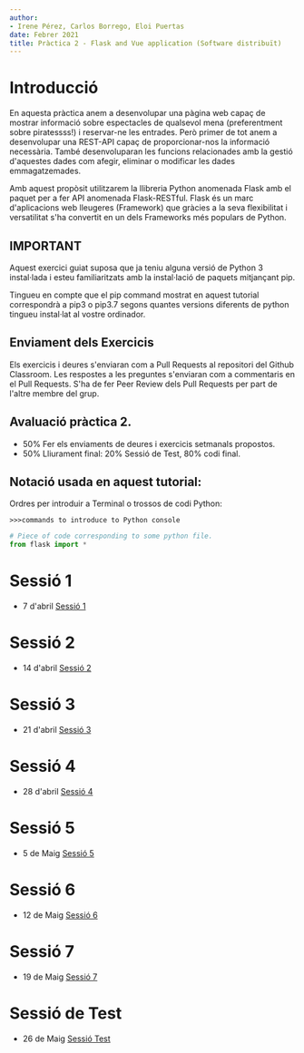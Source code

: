 ```yaml
---
author:
- Irene Pérez, Carlos Borrego, Eloi Puertas
date: Febrer 2021
title: Pràctica 2 - Flask and Vue application (Software distribuït)
---
```


Introducció
============

En aquesta pràctica anem a desenvolupar una pàgina web capaç de mostrar 
informació sobre espectacles de qualsevol mena (preferentment sobre piratessss!) i reservar-ne les entrades.
Però primer de tot anem a desenvolupar una REST-API capaç de proporcionar-nos la informació necessària. També desenvoluparan les funcions relacionades amb la gestió d'aquestes dades com
afegir, eliminar o modificar les dades emmagatzemades.

Amb aquest propòsit utilitzarem la llibreria Python anomenada Flask amb el paquet per a fer  API anomenada Flask-RESTful. Flask
és un marc d'aplicacions web lleugeres (Framework) que gràcies a la seva flexibilitat i
versatilitat s'ha convertit en un dels Frameworks més populars de Python.

IMPORTANT
---------

Aquest exercici guiat suposa que ja teniu alguna versió de Python 3
instal·lada i esteu familiaritzats amb la instal·lació de paquets mitjançant pip.

Tingueu en compte que el pip command mostrat en aquest tutorial correspondrà a pip3 o
pip3.7 segons quantes versions diferents de python tingueu
instal·lat al vostre ordinador.

Enviament dels Exercicis
------------------------
Els exercicis i deures s'enviaran com a Pull Requests al repositori del Github Classroom. Les respostes a les preguntes 
s'enviaran com a commentaris en el Pull Requests. S'ha de fer Peer Review dels Pull Requests per part de l'altre membre del grup.

Avaluació pràctica 2.
---------------------------
- 50% Fer els enviaments de deures i exercicis setmanals propostos.
- 50% Lliurament final: 20% Sessió de Test, 80% codi final.

Notació usada en aquest tutorial: 
-------------------------------

 Ordres per introduir a Terminal o trossos de codi Python:

    >>>commands to introduce to Python console

```python
# Piece of code corresponding to some python file. 
from flask import *
```

Sessió 1
=========
- 7 d'abril [Sessió 1](https://github.com/SoftwareDistribuitUB/2021-Practica2/blob/main/Sessio_1.md)

Sessió 2
=========
- 14 d'abril [Sessió 2](https://github.com/SoftwareDistribuitUB/2021-Practica2/blob/main/Sessio_2.md)

Sessió 3
=========
- 21 d'abril [Sessió 3](https://github.com/SoftwareDistribuitUB/2021-Practica2/blob/main/Sessio_3.md)

Sessió 4
=========
- 28 d'abril [Sessió 4](https://github.com/SoftwareDistribuitUB/2021-Practica2/blob/main/Sessio_4.md)

Sessió 5
=========
- 5 de Maig [Sessió 5](https://github.com/SoftwareDistribuitUB/2021-Practica2/blob/main/Sessio_5.md)

Sessió 6
=========
- 12 de Maig [Sessió 6](https://github.com/SoftwareDistribuitUB/2021-Practica2/blob/main/Sessio_6.md)

Sessió 7
=========
- 19 de Maig [Sessió 7](https://github.com/SoftwareDistribuitUB/2021-Practica2/blob/main/Sessio_7.md)

Sessió de Test
=========
- 26 de Maig [Sessió Test](https://github.com/SoftwareDistribuitUB/2021-Practica2/blob/main/Sessio_Test.md)